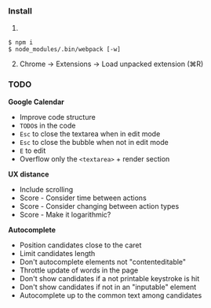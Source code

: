 ### Install

1. &nbsp;
  ```
  $ npm i
  $ node_modules/.bin/webpack [-w]
  ```
2. Chrome → Extensions → Load unpacked extension (⌘R)

### TODO

**Google Calendar**

- Improve code structure
- `TODO`s in the code
- `Esc` to close the textarea when in edit mode
- `Esc` to close the bubble when not in edit mode
- `E` to edit
- Overflow only the `<textarea>` + render section

**UX distance**

- Include scrolling
- Score - Consider time between actions
- Score - Consider changing between action types
- Score - Make it logarithmic?

**Autocomplete**

- Position candidates close to the caret
- Limit candidates length
- Don't autocomplete elements not "contenteditable"
- Throttle update of words in the page
- Don't show candidates if a not printable keystroke is hit
- Don't show candidates if not in an "inputable" element
- Autocomplete up to the common text among candidates
